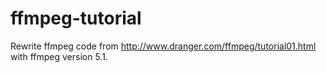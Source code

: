 # ffmpeg-tutorial
Rewrite ffmpeg code from http://www.dranger.com/ffmpeg/tutorial01.html with ffmpeg version 5.1.
